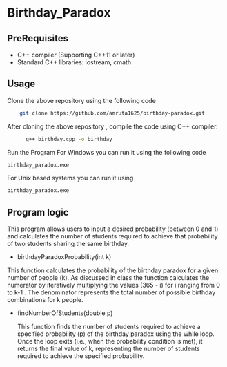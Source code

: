 # Birthday_Paradox

## PreRequisites
- C++ compiler (Supporting C++11 or later)
- Standard C++ libraries: iostream, cmath
## Usage
 Clone the above repository using the following code
 ```bash
     git clone https://github.com/amruta1625/birthday-paradox.git
```
After cloning the above repository , compile the code using C++ compiler.
```bash
      g++ birthday.cpp -o birthday
```
Run the Program
For Windows you can run it using the following code
```bash
birthday_paradox.exe
```
For Unix based systems you can run it using 
```bash
birthday_paradox.exe
```

## Program logic
This program allows users to input a desired probability (between 0 and 1) and calculates the number of students required to achieve that probability of two students sharing the same birthday.
*  birthdayParadoxProbability(int k)

  This function calculates the probability of the birthday paradox for a given number of people (k).
  As discussed in class the function calculates the numerator by iteratively multiplying the values (365 - i) for i ranging from 0 to k-1 .
  The denominator represents the total number of possible birthday combinations for k people.
* findNumberOfStudents(double p)

    This function finds the number of students required to achieve a specified probability (p) of the birthday paradox using the while loop.
  Once the loop exits (i.e., when the probability condition is met), it returns the final value of k, representing the number of students required to achieve 
  the specified probability.

